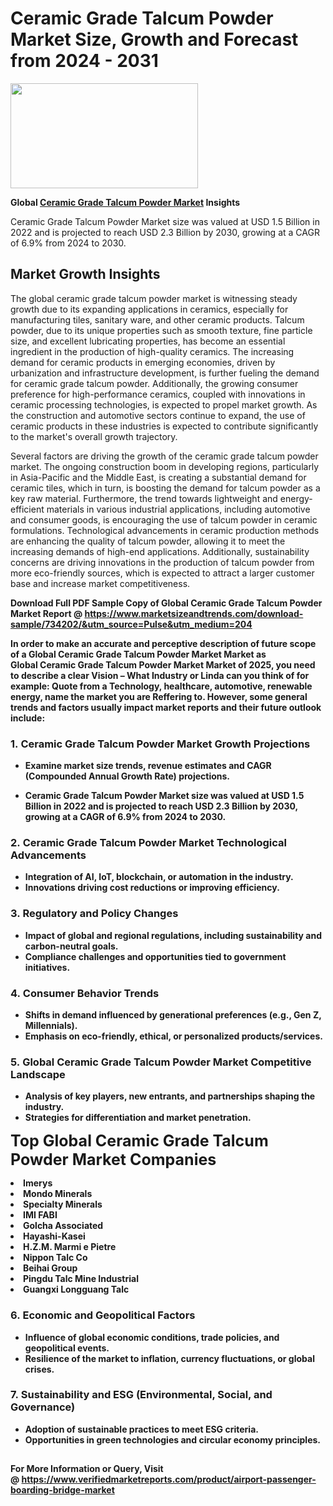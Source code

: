 <H1>Ceramic Grade Talcum Powder Market Size, Growth and Forecast from 2024 - 2031</H1><img class="aligncenter size-medium wp-image-584254" src="https://thirdeyenews.in/wp-content/uploads/2024/09/Global-Market-Research-300x168.jpeg" alt="" width="300" height="168" /><p><strong>Global&nbsp;<a href="https://www.marketsizeandtrends.com/download-sample/734202/&amp;utm_source=Pulse&amp;utm_medium=204">Ceramic Grade Talcum Powder Market</a> Insights</strong></p><p>Ceramic Grade Talcum Powder Market size was valued at USD 1.5 Billion in 2022 and is projected to reach USD 2.3 Billion by 2030, growing at a CAGR of 6.9% from 2024 to 2030.</p><p><h2>Market Growth Insights</h2> <p>The global ceramic grade talcum powder market is witnessing steady growth due to its expanding applications in ceramics, especially for manufacturing tiles, sanitary ware, and other ceramic products. Talcum powder, due to its unique properties such as smooth texture, fine particle size, and excellent lubricating properties, has become an essential ingredient in the production of high-quality ceramics. The increasing demand for ceramic products in emerging economies, driven by urbanization and infrastructure development, is further fueling the demand for ceramic grade talcum powder. Additionally, the growing consumer preference for high-performance ceramics, coupled with innovations in ceramic processing technologies, is expected to propel market growth. As the construction and automotive sectors continue to expand, the use of ceramic products in these industries is expected to contribute significantly to the market's overall growth trajectory.</p> <p><strong></strong></p> <p>Several factors are driving the growth of the ceramic grade talcum powder market. The ongoing construction boom in developing regions, particularly in Asia-Pacific and the Middle East, is creating a substantial demand for ceramic tiles, which in turn, is boosting the demand for talcum powder as a key raw material. Furthermore, the trend towards lightweight and energy-efficient materials in various industrial applications, including automotive and consumer goods, is encouraging the use of talcum powder in ceramic formulations. Technological advancements in ceramic production methods are enhancing the quality of talcum powder, allowing it to meet the increasing demands of high-end applications. Additionally, sustainability concerns are driving innovations in the production of talcum powder from more eco-friendly sources, which is expected to attract a larger customer base and increase market competitiveness.</p> <p><strong></p><p><span class=""><strong>Download Full PDF Sample Copy of Global Ceramic Grade Talcum Powder Market Report</strong> @ <a href="https://www.marketsizeandtrends.com/download-sample/734202/&amp;utm_source=Pulse&amp;utm_medium=204" target="_blank">https://www.marketsizeandtrends.com/download-sample/734202/&amp;utm_source=Pulse&amp;utm_medium=204</a></span></p><p>In order to make an accurate and perceptive description of future scope of a Global&nbsp;Ceramic Grade Talcum Powder Market Market as Global&nbsp;Ceramic Grade Talcum Powder Market Market of 2025, you need to describe a clear Vision &ndash; What Industry or Linda can you think of for example: Quote from a Technology, healthcare, automotive, renewable energy, name the market you are Reffering to. However, some general trends and factors usually impact market reports and their future outlook include:</p><h3>1.&nbsp;<strong>Ceramic Grade Talcum Powder Market Growth Projections</strong></h3><ul><li>Examine market size trends, revenue estimates and CAGR (Compounded Annual Growth Rate) projections.</li><li><p>Ceramic Grade Talcum Powder Market size was valued at USD 1.5 Billion in 2022 and is projected to reach USD 2.3 Billion by 2030, growing at a CAGR of 6.9% from 2024 to 2030.</p></li></ul><h3>2.&nbsp;<strong>Ceramic Grade Talcum Powder Market Technological Advancements</strong></h3><ul><li>Integration of AI, IoT, blockchain, or automation in the industry.</li><li>Innovations driving cost reductions or improving efficiency.</li></ul><h3>3.&nbsp;<strong>Regulatory and Policy Changes</strong></h3><ul><li>Impact of global and regional regulations, including sustainability and carbon-neutral goals.</li><li>Compliance challenges and opportunities tied to government initiatives.</li></ul><h3>4.&nbsp;<strong>Consumer Behavior Trends</strong></h3><ul><li>Shifts in demand influenced by generational preferences (e.g., Gen Z, Millennials).</li><li>Emphasis on eco-friendly, ethical, or personalized products/services.</li></ul><h3>5.&nbsp;<strong>Global Ceramic Grade Talcum Powder Market Competitive Landscape</strong></h3><ul><li>Analysis of key players, new entrants, and partnerships shaping the industry.</li><li>Strategies for differentiation and market penetration.</li></ul><p data-pm-slice="1 1 []"><span style="color: inherit; font-family: inherit; font-size: 25px;">Top Global Ceramic Grade Talcum Powder Market Companies</span></p><div class="" data-test-id=""><p><li>Imerys</li><li> Mondo Minerals</li><li> Specialty Minerals</li><li> IMI FABI</li><li> Golcha Associated</li><li> Hayashi-Kasei</li><li> H.Z.M. Marmi e Pietre</li><li> Nippon Talc Co</li><li> Beihai Group</li><li> Pingdu Talc Mine Industrial</li><li> Guangxi Longguang Talc</li></p></div><h3>6.&nbsp;<strong>Economic and Geopolitical Factors</strong></h3><ul><li>Influence of global economic conditions, trade policies, and geopolitical events.</li><li>Resilience of the market to inflation, currency fluctuations, or global crises.</li></ul><h3>7.&nbsp;<strong>Sustainability and ESG (Environmental, Social, and Governance)</strong></h3><ul><li>Adoption of sustainable practices to meet ESG criteria.</li><li>Opportunities in green technologies and circular economy principles.</li></ul><h2><strong style="font-size: 14px;">For More Information or Query, Visit @&nbsp;</strong><a style="background-color: #ffffff; font-size: 14px;" href="https://www.marketsizeandtrends.com/report/ceramic-grade-talcum-powder-market/" target="_blank">https://www.verifiedmarketreports.com/product/airport-passenger-boarding-bridge-market</a></h2>
